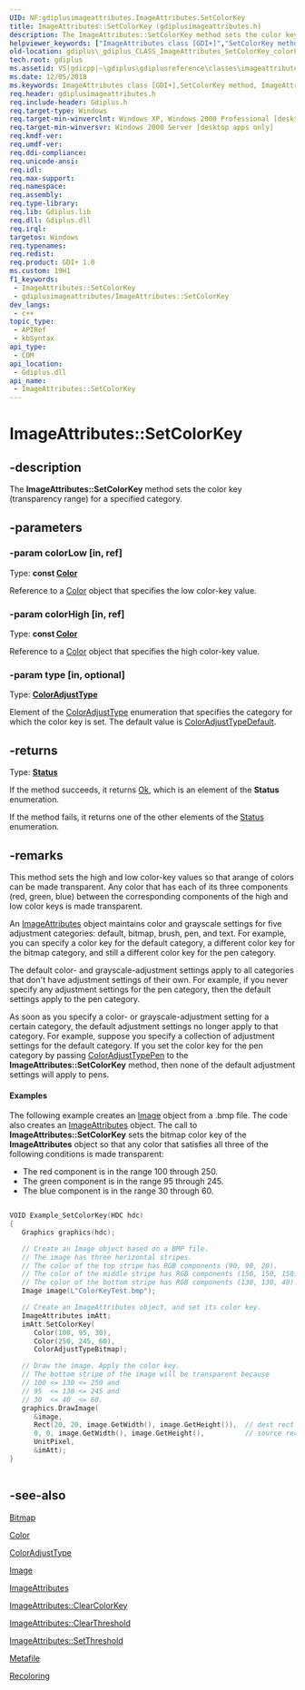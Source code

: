 ```yaml
---
UID: NF:gdiplusimageattributes.ImageAttributes.SetColorKey
title: ImageAttributes::SetColorKey (gdiplusimageattributes.h)
description: The ImageAttributes::SetColorKey method sets the color key (transparency range) for a specified category.
helpviewer_keywords: ["ImageAttributes class [GDI+]","SetColorKey method","ImageAttributes.SetColorKey","ImageAttributes::SetColorKey","SetColorKey","SetColorKey method [GDI+]","SetColorKey method [GDI+]","ImageAttributes class","_gdiplus_CLASS_ImageAttributes_SetColorKey_colorLow_colorHigh_type_","gdiplus._gdiplus_CLASS_ImageAttributes_SetColorKey_colorLow_colorHigh_type_"]
old-location: gdiplus\_gdiplus_CLASS_ImageAttributes_SetColorKey_colorLow_colorHigh_type_.htm
tech.root: gdiplus
ms.assetid: VS|gdicpp|~\gdiplus\gdiplusreference\classes\imageattributesclass\imageattributesmethods\setcolorkey.htm
ms.date: 12/05/2018
ms.keywords: ImageAttributes class [GDI+],SetColorKey method, ImageAttributes.SetColorKey, ImageAttributes::SetColorKey, SetColorKey, SetColorKey method [GDI+], SetColorKey method [GDI+],ImageAttributes class, _gdiplus_CLASS_ImageAttributes_SetColorKey_colorLow_colorHigh_type_, gdiplus._gdiplus_CLASS_ImageAttributes_SetColorKey_colorLow_colorHigh_type_
req.header: gdiplusimageattributes.h
req.include-header: Gdiplus.h
req.target-type: Windows
req.target-min-winverclnt: Windows XP, Windows 2000 Professional [desktop apps only]
req.target-min-winversvr: Windows 2000 Server [desktop apps only]
req.kmdf-ver: 
req.umdf-ver: 
req.ddi-compliance: 
req.unicode-ansi: 
req.idl: 
req.max-support: 
req.namespace: 
req.assembly: 
req.type-library: 
req.lib: Gdiplus.lib
req.dll: Gdiplus.dll
req.irql: 
targetos: Windows
req.typenames: 
req.redist: 
req.product: GDI+ 1.0
ms.custom: 19H1
f1_keywords:
 - ImageAttributes::SetColorKey
 - gdiplusimageattributes/ImageAttributes::SetColorKey
dev_langs:
 - c++
topic_type:
 - APIRef
 - kbSyntax
api_type:
 - COM
api_location:
 - Gdiplus.dll
api_name:
 - ImageAttributes::SetColorKey
---
```


# ImageAttributes::SetColorKey


## -description

The <b>ImageAttributes::SetColorKey</b> method sets the color key (transparency range) for a specified category.

## -parameters

### -param colorLow [in, ref]

Type: <b>const <a href="/windows/desktop/api/gdipluscolor/nl-gdipluscolor-color">Color</a></b>

Reference to a <a href="/windows/desktop/api/gdipluscolor/nl-gdipluscolor-color">Color</a> object that specifies the low color-key value.

### -param colorHigh [in, ref]

Type: <b>const <a href="/windows/desktop/api/gdipluscolor/nl-gdipluscolor-color">Color</a></b>

Reference to a <a href="/windows/desktop/api/gdipluscolor/nl-gdipluscolor-color">Color</a> object that specifies the high color-key value.

### -param type [in, optional]

Type: <b><a href="/windows/desktop/api/gdipluscolormatrix/ne-gdipluscolormatrix-coloradjusttype">ColorAdjustType</a></b>

Element of the <a href="/windows/desktop/api/gdipluscolormatrix/ne-gdipluscolormatrix-coloradjusttype">ColorAdjustType</a> enumeration that specifies the category for which the color key is set. The default value is <a href="/windows/desktop/api/gdipluscolormatrix/ne-gdipluscolormatrix-coloradjusttype">ColorAdjustTypeDefault</a>.

## -returns

Type: <b><a href="/windows/desktop/api/gdiplustypes/ne-gdiplustypes-status">Status</a></b>

If the method succeeds, it returns <a href="/windows/desktop/api/gdiplustypes/ne-gdiplustypes-status">Ok</a>, which is an element of the <b>Status</b> enumeration.

If the method fails, it returns one of the other elements of the <a href="/windows/desktop/api/gdiplustypes/ne-gdiplustypes-status">Status</a> enumeration.

## -remarks

This method sets the high and low color-key values so that arange of colors can be made transparent. Any color that has each of its three components (red, green, blue) between the corresponding components of the high and low color keys is made transparent.

An 
				<a href="/windows/desktop/api/gdiplusimageattributes/nl-gdiplusimageattributes-imageattributes">ImageAttributes</a> object maintains color and grayscale settings for five adjustment categories: default, bitmap, brush, pen, and text. For example, you can specify a color key for the default category, a different color key for the bitmap category, and still a different color key for the pen category.

The default color- and grayscale-adjustment settings apply to all categories that don't have adjustment settings of their own. For example, if you never specify any adjustment settings for the pen category, then the default settings apply to the pen category.

As soon as you specify a color- or grayscale-adjustment setting for a certain category, the default adjustment settings no longer apply to that category. For example, suppose you specify a collection of adjustment settings for the default category. If you set the color key for the pen category by passing <a href="/windows/desktop/api/gdipluscolormatrix/ne-gdipluscolormatrix-coloradjusttype">ColorAdjustTypePen</a> to the <b>ImageAttributes::SetColorKey</b> method, then none of the default adjustment settings will apply to pens.


#### Examples



The following example creates an <a href="/windows/desktop/api/gdiplusheaders/nl-gdiplusheaders-image">Image</a> object from a .bmp file. The code also creates an 
						<a href="/windows/desktop/api/gdiplusimageattributes/nl-gdiplusimageattributes-imageattributes">ImageAttributes</a> object. The call to <b>ImageAttributes::SetColorKey</b> sets the bitmap color key of the 
						<b>ImageAttributes</b> object so that any color that satisfies all three of the following conditions is made transparent: 
						<ul>
<li>The red component is in the range 100 through 250.</li>
<li>The green component is in the range 95 through 245.</li>
<li>The blue component is in the range 30 through 60.</li>
</ul>



```cpp

VOID Example_SetColorKey(HDC hdc)
{
   Graphics graphics(hdc);

   // Create an Image object based on a BMP file.
   // The image has three horizontal stripes.
   // The color of the top stripe has RGB components (90, 90, 20).
   // The color of the middle stripe has RGB components (150, 150, 150).
   // The color of the bottom stripe has RGB components (130, 130, 40).
   Image image(L"ColorKeyTest.bmp");

   // Create an ImageAttributes object, and set its color key.
   ImageAttributes imAtt;
   imAtt.SetColorKey(
      Color(100, 95, 30),
      Color(250, 245, 60),
      ColorAdjustTypeBitmap);

   // Draw the image. Apply the color key.
   // The bottom stripe of the image will be transparent because
   // 100 <= 130 <= 250 and
   // 95  <= 130 <= 245 and
   // 30  <= 40  <= 60.
   graphics.DrawImage(
      &image, 
      Rect(20, 20, image.GetWidth(), image.GetHeight()),  // dest rect
      0, 0, image.GetWidth(), image.GetHeight(),          // source rect
      UnitPixel,
      &imAtt);
}
				
```

## -see-also

<a href="/windows/desktop/api/gdiplusheaders/nl-gdiplusheaders-bitmap">Bitmap</a>



<a href="/windows/desktop/api/gdipluscolor/nl-gdipluscolor-color">Color</a>



<a href="/windows/desktop/api/gdipluscolormatrix/ne-gdipluscolormatrix-coloradjusttype">ColorAdjustType</a>



<a href="/windows/desktop/api/gdiplusheaders/nl-gdiplusheaders-image">Image</a>



<a href="/windows/desktop/api/gdiplusimageattributes/nl-gdiplusimageattributes-imageattributes">ImageAttributes</a>



<a href="/windows/desktop/api/gdiplusimageattributes/nf-gdiplusimageattributes-imageattributes-clearcolorkey">ImageAttributes::ClearColorKey</a>



<a href="/windows/desktop/api/gdiplusimageattributes/nf-gdiplusimageattributes-imageattributes-clearthreshold">ImageAttributes::ClearThreshold</a>



<a href="/windows/desktop/api/gdiplusimageattributes/nf-gdiplusimageattributes-imageattributes-setthreshold">ImageAttributes::SetThreshold</a>



<a href="/windows/desktop/api/gdiplusheaders/nl-gdiplusheaders-metafile">Metafile</a>



<a href="/windows/desktop/gdiplus/-gdiplus-recoloring-use">Recoloring</a>

